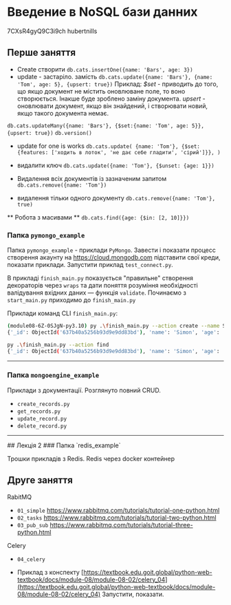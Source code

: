 # Введение в NoSQL бази данних
7CXsR4gyQ9C3i9ch hubertnills

## Перше заняття
- Create створити
`db.cats.insertOne({name: 'Bars', age: 3})`
- update - застаріло.
замість `db.cats.update({name: 'Bars'}, {name: 'Tom', age: 5}, {upsert: true})`
Приклад:
*$set* - приводить до того, що якщо документ не містить оновлюване поле, то воно створюється. Інакше буде зроблено заміну документа.
*upsert* - оновлювати документ, якщо він знайдений, і створювати новий, якщо такого документа немає.

`db.cats.updateMany({name: 'Bars'}, {$set:{name: 'Tom', age: 5}}, {upsert: true})`
`db.version()`

- update for one is works
`db.cats.update(
    {name: 'Tom'},
    {$set: {features: ['ходить в лоток', 'не дає себе гладити', 'сірий']}},
)`
- видалити ключ
`db.cats.update({name: 'Tom'}, {$unset: {age: 1}})`

- Видалення всіх документів із зазначеним запитом
`db.cats.remove({name: 'Tom'})`
- видалення тільки одного документу
`db.cats.remove({name: 'Tom'}, true)`

** Робота з масивами **
`db.cats.find({age: {$in: [2, 10]}})`

### Папка `pymongo_example`

Папка `pymongo_example` - приклади `PyMongo`. Завести і показати процесс створення акаунту на https://cloud.mongodb.com
підставити свої креди, показати приклади. Запустити приклад `test_connect.py`.

В прикладі `finish_main.py` показується "правильне" створення декораторів через `wraps` та
дати поняття розуміння необхідності валідування вхідних даних &mdash; функція `validate`. Починаємо з `start_main.py`
приходимо до `finish_main.py`

Приклади команд CLI `finish_main.py`:

```bash
(module08-6Z-0SJgN-py3.10) py .\finish_main.py --action create --name Simon --age 4 --features "Вредний" "Ходить мимо лотка"
{'_id': ObjectId('637b40a5256b93d9e9dd83bd'), 'name': 'Simon', 'age': '4', 'features': ['Вредний', 'Ходить мимо лотка']}
```

```bash
py .\finish_main.py --action find
{'_id': ObjectId('637b40a5256b93d9e9dd83bd'), 'name': 'Simon', 'age': '4', 'features': ['Вредний', 'Ходить мимо лотка']}
```

<hr/>

### Папка `mongoengine_example`

Приклади з документації. Розглянуто повний CRUD.
- `create_records.py`
- `get_records.py`
- `update_record.py`
- `delete_record.py`

<hr/>
## Лекція 2
### Папка `redis_example`

Трошки прикладів з Redis. Redis через docker контейнер

## Друге заняття

RabitMQ

- `01_simple` https://www.rabbitmq.com/tutorials/tutorial-one-python.html
- `02_tasks` https://www.rabbitmq.com/tutorials/tutorial-two-python.html
- `03_pub_sub` https://www.rabbitmq.com/tutorials/tutorial-three-python.html

Celery

- `04_celery`

- Приклад з конспекту [https://textbook.edu.goit.global/python-web-textbook/docs/module-08/module-08-02/celery_04](https://textbook.edu.goit.global/python-web-textbook/docs/module-08/module-08-02/celery_04)
Запустити, показати.
